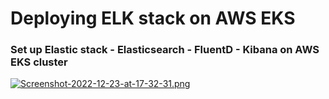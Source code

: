 # Deploying ELK stack on AWS EKS


### Set up Elastic stack - Elasticsearch - FluentD - Kibana on AWS EKS cluster 

[![Screenshot-2022-12-23-at-17-32-31.png](https://i.postimg.cc/nzrjYv6Z/Screenshot-2022-12-23-at-17-32-31.png)](https://postimg.cc/dkMVJTsS)

<!-- MySQL => Databases => Tables => Rows/Columns
Elasticsearch => Indices(Index) => Types => Documents with Field -->
<!-- 
https://www.elastic.co/blog/what-is-an-elasticsearch-index -->

<!-- DB -- Index
Table -- Type
Row -- Documents
Column -- Fields -->

<!-- https://www.velotio.com/engineering-blog/elasticsearch-101-fundamentals-core-concepts#:~:text=Elasticsearch%20(ES)%20is%20a%20combination,capabilities%20with%20simple%20REST%20APIs. -->

<!-- https://www.elastic.co/guide/en/elasticsearch/reference/current/_mapping_concepts_across_sql_and_elasticsearch.html -->



